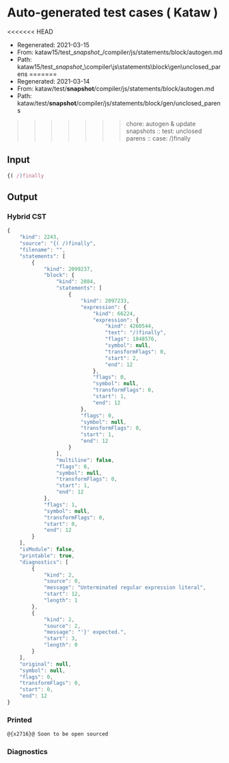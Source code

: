 # Auto-generated test cases ( Kataw )
<<<<<<< HEAD
- Regenerated: 2021-03-15
- From: kataw15/test\__snapshot__/compiler/js/statements/block/autogen.md
- Path: kataw15/test\__snapshot__\compiler\js\statements\block\gen\unclosed_parens
=======
- Regenerated: 2021-03-14
- From: kataw/test/__snapshot__/compiler/js/statements/block/autogen.md
- Path: kataw/test/__snapshot__/compiler/js/statements/block/gen/unclosed_parens
>>>>>>> chore: autogen & update snapshots
> :: test: unclosed parens
> :: case: /)finally
## Input

`````js
{( /)finally
`````

## Output

### Hybrid CST

```javascript
{
    "kind": 2243,
    "source": "{( /)finally",
    "filename": "",
    "statements": [
        {
            "kind": 2099237,
            "block": {
                "kind": 2084,
                "statements": [
                    {
                        "kind": 2097233,
                        "expression": {
                            "kind": 66224,
                            "expression": {
                                "kind": 4260544,
                                "text": "/)finally",
                                "flags": 1048576,
                                "symbol": null,
                                "transformFlags": 0,
                                "start": 2,
                                "end": 12
                            },
                            "flags": 0,
                            "symbol": null,
                            "transformFlags": 0,
                            "start": 1,
                            "end": 12
                        },
                        "flags": 0,
                        "symbol": null,
                        "transformFlags": 0,
                        "start": 1,
                        "end": 12
                    }
                ],
                "multiline": false,
                "flags": 0,
                "symbol": null,
                "transformFlags": 0,
                "start": 1,
                "end": 12
            },
            "flags": 1,
            "symbol": null,
            "transformFlags": 0,
            "start": 0,
            "end": 12
        }
    ],
    "isModule": false,
    "printable": true,
    "diagnostics": [
        {
            "kind": 2,
            "source": 0,
            "message": "Unterminated regular expression literal",
            "start": 12,
            "length": 1
        },
        {
            "kind": 2,
            "source": 2,
            "message": "'}' expected.",
            "start": 3,
            "length": 0
        }
    ],
    "original": null,
    "symbol": null,
    "flags": 0,
    "transformFlags": 0,
    "start": 0,
    "end": 12
}
```

### Printed

```javascript
@{x2716}@ Soon to be open sourced
```

### Diagnostics

```javascript

```


